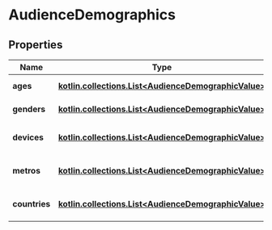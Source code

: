 
# AudienceDemographics

## Properties
| Name | Type | Description | Notes |
| ------------ | ------------- | ------------- | ------------- |
| **ages** | [**kotlin.collections.List&lt;AudienceDemographicValue&gt;**](AudienceDemographicValue.md) | Ages distribution. |  [optional] |
| **genders** | [**kotlin.collections.List&lt;AudienceDemographicValue&gt;**](AudienceDemographicValue.md) | Gender distribution. |  [optional] |
| **devices** | [**kotlin.collections.List&lt;AudienceDemographicValue&gt;**](AudienceDemographicValue.md) | Device usage distribution. |  [optional] |
| **metros** | [**kotlin.collections.List&lt;AudienceDemographicValue&gt;**](AudienceDemographicValue.md) | Geographic metro area distribution. |  [optional] |
| **countries** | [**kotlin.collections.List&lt;AudienceDemographicValue&gt;**](AudienceDemographicValue.md) | Country area distribution. |  [optional] |



